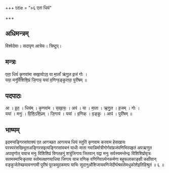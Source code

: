+++
title = "०६ एता धियं"

+++
## अधिमन्त्रम्
विश्वेदेवाः। सदापृण आत्रेयः। त्रिष्टुप्।

## मन्त्रः
एता॒ धियं॑ कृ॒णवा॑मा सखा॒योऽप॒ या मा॒ताँ ऋ॑णु॒त व्र॒जं गोः ।  
यया॒ मनु॑र्विशिशि॒प्रं जि॒गाय॒ यया॑ व॒णिग्व॒ङ्कुरापा॒ पुरी॑षम् ॥

## पदपाठः
आ । इ॒त॒ । धिय॑म् । कृ॒णवा॑म । स॒खा॒यः॒ । अप॑ । या । मा॒ता । ऋ॒णु॒त । व्र॒जम् । गोः ।  
यया॑ । मनुः॑ । वि॒शि॒ऽशि॒प्रम् । जि॒गाय॑ । यया॑ । व॒णिक् । व॒ङ्कुः । आप॑ । पुरी॑षम् ॥

## भाष्यम्
इदमप्यङ्गिरसांवाक्यं एत आगच्छत आगत्यच धियं स्तुतिं कृणवाम करवाम हेसखायः परस्परंसखिभूताअङ्गिरसइत्यङ्गिरसांवचनं याधीः माता गवान्निर्मात्रीगोर्गवांव्रजंपणिभिरपहृतं अपऋणुत अपावृणोत् ययाच मनुः विशिशिप्रं विगतहनुं शत्रुंजिगाय जितवान् यद्वा मनुः सर्वस्यमन्तेन्द्रः विशिशिप्रोवृत्रः सतमस्माभिःकृतया स्तोमलक्षणयाधिया जिगाय याच वणिक् वणिगिवाल्पेनकर्मणा बहुफलाकाङ्क्षी कक्षीवान् वङ्कुर्जलेच्छयावनगामी पुरीषं पूरकमुदकमाप याभिः सुदानुऔशिजायवणिजेदीर्घश्रवसेमधुकोशेइतिहिश्रुतं ॥ ६ ॥